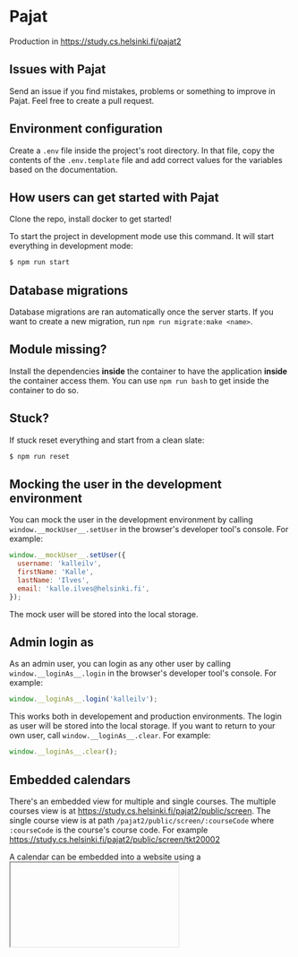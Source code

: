 # Pajat

Production in https://study.cs.helsinki.fi/pajat2

## Issues with Pajat

Send an issue if you find mistakes, problems or something to improve in Pajat.
Feel free to create a pull request.

## Environment configuration

Create a `.env` file inside the project's root directory. In that file, copy the contents of the `.env.template` file and add correct values for the variables based on the documentation.

## How users can get started with Pajat

Clone the repo, install docker to get started!

To start the project in development mode use this command. It will start everything in development mode:

```bash
$ npm run start
```

## Database migrations

Database migrations are ran automatically once the server starts. If you want to create a new migration, run `npm run migrate:make <name>`.

## Module missing?

Install the dependencies **inside** the container to have the application **inside** the container access them. You can use `npm run bash` to get inside the container to do so.

## Stuck?

If stuck reset everything and start from a clean slate:

```bash
$ npm run reset
```

## Mocking the user in the development environment

You can mock the user in the development environment by calling `window.__mockUser__.setUser` in the browser's developer tool's console. For example:

```javascript
window.__mockUser__.setUser({
  username: 'kalleilv',
  firstName: 'Kalle',
  lastName: 'Ilves',
  email: 'kalle.ilves@helsinki.fi',
});
```

The mock user will be stored into the local storage.

## Admin login as

As an admin user, you can login as any other user by calling `window.__loginAs__.login` in the browser's developer tool's console. For example:

```javascript
window.__loginAs__.login('kalleilv');
```

This works both in developement and production environments. The login as user will be stored into the local storage. If you want to return to your own user, call `window.__loginAs__.clear`. For example:

```javascript
window.__loginAs__.clear();
```

## Embedded calendars

There's an embedded view for multiple and single courses. The multiple courses view is at https://study.cs.helsinki.fi/pajat2/public/screen. The single course view is at path `/pajat2/public/screen/:courseCode` where `:courseCode` is the course's course code. For example https://study.cs.helsinki.fi/pajat2/public/screen/tkt20002

A calendar can be embedded into a website using a [<iframe>](https://developer.mozilla.org/en-US/docs/Web/HTML/Element/iframe) element. For example:

```html
<iframe loading="lazy" width="100%" height="500" src="http://localhost:3000/public/screen/tkt20006" style="border: 0"></iframe>
```

### Query parameters

You can alter views by using query parameters. The available parameters are described below.

| Name  | Description | Default value | Example
| --- | --- | --- | --- |
| `controls` | Show week selection controls | `true` | [Example](https://study.cs.helsinki.fi/pajat2/public/screen?controls=false)
| `showLogin` | Show login alert | `false` when within iframe, otherwise `true` | [Example](https://study.cs.helsinki.fi/pajat2/public/screen?showLogin=false)
| `gutters`      | Add some space around the view | `false` when within iframe, otherwise `true` | [Example](https://study.cs.helsinki.fi/pajat2/public/screen?gutters=false)
| `courseCodes`      | **Only available in the multiple courses view.**<br />List of shown courses' codes separated by comma. The list of avaible course can be found [here](https://study.cs.helsinki.fi/pajat2/courses) | No default value, all courses are shown | [Example](https://study.cs.helsinki.fi/pajat2/public/screen?courseCodes=tkt20002,tkt20006)

## Maintainers and Contribution

Toska of course.

University of Helsinki.
